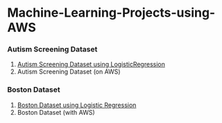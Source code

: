# Machine-Learning-Projects-using-AWS

### Autism Screening Dataset
1. [Autism Screening Dataset using LogisticRegression](https://github.com/blessinvarkey/ml-aws-projects/blob/master/autism_screening/autism-screening-project.ipynb)
2. Autism Screening Dataset (on AWS)


### Boston Dataset
1. [Boston Dataset using Logistic Regression](https://github.com/blessinvarkey/ml-aws-projects/blob/master/boston_housing/Boston_Dataset.ipynb) 
2. Boston Dataset (with AWS)



